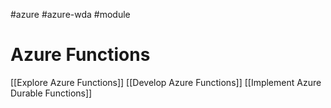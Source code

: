 #azure #azure-wda #module 

# Azure Functions
[[Explore Azure Functions]]
[[Develop Azure Functions]]
[[Implement Azure Durable Functions]]